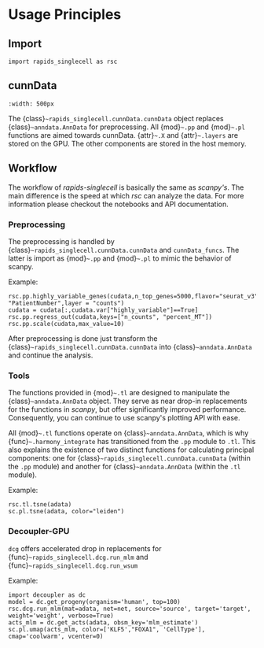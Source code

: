 # Usage Principles

## Import

```
import rapids_singlecell as rsc
```

## cunnData

```{image} _static/cunndata.svg
:width: 500px
```

The {class}`~rapids_singlecell.cunnData.cunnData` object replaces {class}`~anndata.AnnData` for preprocessing. All {mod}`~.pp` and {mod}`~.pl` functions are aimed towards cunnData. {attr}`~.X` and {attr}`~.layers` are stored on the GPU. The other components are stored in the host memory.

## Workflow

The workflow of *rapids-singlecell* is basically the same as *scanpy's*. The main difference is the speed at which *rsc* can analyze the data. For more information please checkout the notebooks and API documentation.

### Preprocessing

The preprocessing is handled by {class}`~rapids_singlecell.cunnData.cunnData` and `cunnData_funcs`. The latter is import as {mod}`~.pp` and {mod}`~.pl` to mimic the behavior of scanpy.

Example:
```
rsc.pp.highly_variable_genes(cudata,n_top_genes=5000,flavor="seurat_v3",batch_key= "PatientNumber",layer = "counts")
cudata = cudata[:,cudata.var["highly_variable"]==True]
rsc.pp.regress_out(cudata,keys=["n_counts", "percent_MT"])
rsc.pp.scale(cudata,max_value=10)
```
After preprocessing is done just transform the {class}`~rapids_singlecell.cunnData.cunnData` into {class}`~anndata.AnnData` and continue the analysis.

### Tools

The functions provided in {mod}`~.tl` are designed to manipulate the {class}`~anndata.AnnData` object. They serve as near drop-in replacements for the functions in *scanpy*, but offer significantly improved performance. Consequently, you can continue to use scanpy's plotting API with ease.

All {mod}`~.tl` functions operate on {class}`~anndata.AnnData`, which is why {func}`~.harmony_integrate` has transitioned from the `.pp` module to `.tl`. This also explains the existence of two distinct functions for calculating principal components: one for {class}`~rapids_singlecell.cunnData.cunnData` (within the `.pp` module) and another for {class}`~anndata.AnnData` (within the `.tl` module).

Example:
```
rsc.tl.tsne(adata)
sc.pl.tsne(adata, color="leiden")
```

### Decoupler-GPU

`dcg` offers accelerated drop in replacements for {func}`~rapids_singlecell.dcg.run_mlm` and {func}`~rapids_singlecell.dcg.run_wsum`

Example:
```
import decoupler as dc
model = dc.get_progeny(organism='human', top=100)
rsc.dcg.run_mlm(mat=adata, net=net, source='source', target='target', weight='weight', verbose=True)
acts_mlm = dc.get_acts(adata, obsm_key='mlm_estimate')
sc.pl.umap(acts_mlm, color=['KLF5',"FOXA1", 'CellType'], cmap='coolwarm', vcenter=0)
```
